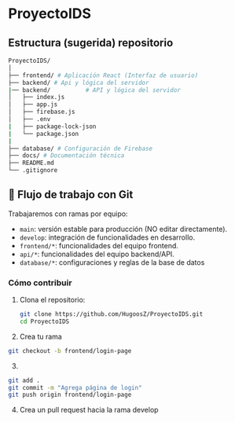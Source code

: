 # ProyectoIDS
## Estructura (sugerida) repositorio
```bash
ProyectoIDS/
│
├── frontend/ # Aplicación React (Interfaz de usuario)
├── backend/ # Api y lógica del servidor
|── backend/          # API y lógica del servidor
│   ├── index.js
│   ├── app.js
│   ├── firebase.js
│   ├── .env
|   ├── package-lock-json
|   └── package.json
|   
├── database/ # Configuración de Firebase
├── docs/ # Documentación técnica
├── README.md
└── .gitignore

```

## 🔁 Flujo de trabajo con Git

Trabajaremos con ramas por equipo:

- `main`: versión estable para producción (NO editar directamente).
- `develop`: integración de funcionalidades en desarrollo.
- `frontend/*`: funcionalidades del equipo frontend.
- `api/*`: funcionalidades del equipo backend/API.
- `database/*`: configuraciones y reglas de la base de datos

### Cómo contribuir

1. Clona el repositorio:
   ```bash
   git clone https://github.com/HugoosZ/ProyectoIDS.git
   cd ProyectoIDS
   ```
2. Crea tu rama 
```bash
git checkout -b frontend/login-page
```
3. 
```bash
git add .
git commit -m "Agrega página de login"
git push origin frontend/login-page

```
4. Crea un pull request hacia la rama develop


